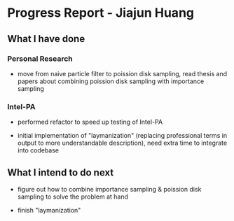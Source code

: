 # Progress Report - Jiajun Huang

## What I have done

### Personal Research

* move from naive particle filter to poission disk sampling, read thesis and papers about combining poission disk sampling with importance sampling

### Intel-PA

* performed refactor to speed up testing of Intel-PA

* initial implementation of "laymanization" (replacing professional terms in output to more understandable description), need extra time to integrate into codebase

## What I intend to do next

* figure out how to combine importance sampling & poission disk sampling to solve the problem at hand

* finish "laymanization"

